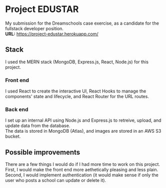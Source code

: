 # Project EDUSTAR

My submission for the Dreamschools case exercise, as a candidate for the fullstack developer position.  
**URL:** https://project-edustar.herokuapp.com/

## Stack

I used the MERN stack (MongoDB, Express.js, React, Node.js) for this project.

### Front end

I used React to create the interactive UI, React Hooks to manage the components' state and lifecycle, and React Router for the URL routes.

### Back end

I set up an internal API using Node.js and Express.js to retreive, upload, and update data from the database.  
The data is stored in MongoDB (Atlas), and images are stored in an AWS S3 bucket.

## Possible improvements

There are a few things I would do if I had more time to work on this project.  
First, I would make the front end more aethetically pleasing and less plain.  
Second, I would implement authentication (it would make sense if only the user who posts a school can update or delete it).
